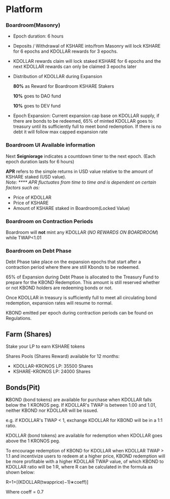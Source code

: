 # Platform

### Boardroom(Masonry)

* Epoch duration: 6 hours
* Deposits / Withdrawal of KSHARE into/from Masonry will lock KSHARE for 6 epochs and KDOLLAR rewards for 3 epochs.&#x20;
* KDOLLAR rewards claim will lock staked KSHARE for 6 epochs and the next KDOLLAR rewards can only be claimed 3 epochs later
*   Distribution of KDOLLAR during Expansion

    **80%** as Reward for Boardroom KSHARE Stakers

    **10%** goes to DAO fund

    **10%** goes to DEV fund
* Epoch Expansion: Current expansion cap base on KDOLLAR supply, if there are bonds to be redeemed, 65% of minted KDOLLAR goes to treasury until its sufficiently full to meet bond redemption. If there is no debt it will follow max capped expansion rate

### Boardroom UI Available information

Next **Seigniorage** indicates a countdown timer to the next epoch. (Each epoch duration lasts for 6 hours)      &#x20;

**APR** refers to the simple returns in USD value relative to the amount of KSHARE staked (USD value).\
_Note: **** APR fluctuates from time to time and is dependent on certain factors such as:_

* Price of KDOLLAR
* Price of KSHARE
* Amount of KSHARE staked in Boardroom(Locked Value)

### Boardroom on Contraction Periods

Boardroom will **not** mint any KDOLLAR (_NO REWARDS ON BOARDROOM_) while TWAP<1.01

### Boardroom on Debt Phase

Debt Phase take place on the expansion epochs that start after a contraction period where there are still Kbonds to be redeemed.

65% of Expansion during Debt Phase is allocated to the Treasury Fund to prepare for the KBOND Redemption. This amount is still reserved  whether or not KBOND holders are redeeming bonds or not.

Once KDOLLAR in treasury is sufficiently full to meet all circulating bond redemption, expansion rates will resume to normal.

KBOND emitted per epoch during contraction periods can be found on Regulations.

## Farm (Shares)

Stake your LP to earn KSHARE tokens

Shares Pools (Shares Reward) available for 12 months:

* KDOLLAR-KRONOS LP: 35500 Shares
* KSHARE-KRONOS LP: 24000 Shares

## Bonds(Pit)

**K**BOND (bond tokens) are available for purchase when KDOLLAR falls below the 1 KRONOS peg. If KDOLLAR's TWAP is between 1.00 and 1.01, neither KBOND nor  KDOLLAR will be issued.

e.g. if KDOLLAR's TWAP < 1, exchange KDOLLAR for KBOND will be in a 1:1 ratio.

KDOLLAR (bond tokens) are available for redemption when KDOLLAR goes above the 1 KRONOS peg.

To encourage redemption of KBOND for KDOLLAR when KDOLLAR TWAP > 1.1 and incentivize users to redeem at a higher price, KBOND redemption will be more profitable with a higher KDOLLAR TWAP value, of which KBOND to KDOLLAR ratio will be 1:R, where R can be calculated in the formula as shown below:

&#x20;                              R=1+\[(KDOLLAR(​twapprice)−1)∗coeff)]

Where coeff = 0.7
